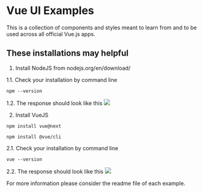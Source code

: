 # Vue UI Examples

This is a collection of components and styles meant to learn from and to be used across all official Vue.js apps.

## These installations may helpful 

1.  Install NodeJS from nodejs.org/en/download/

1.1. Check your installation by command line
```
npm --version
```

1.2. The response should look like this
![](https://mycodepool.github.io/vue-examples/result_npm_installation.png)


2. Install VueJS
```
npm install vue@next
```

```
npm install @vue/cli
```

2.1. Check your installation by command line
```
vue --version
```

2.2. The response should look like this
![](https://mycodepool.github.io/vue-examples/result_vue_installation.png)


For more information please consider the readme file of each example.
